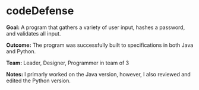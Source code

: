 # codeDefense
**Goal:** A program that gathers a variety of user input, hashes a password, and validates all input.

**Outcome:** The program was successfully built to specifications in both Java and Python.

**Team:** Leader, Designer, Programmer in team of 3

**Notes:** I primarly worked on the Java version, however, I also reviewed and edited the Python version.
